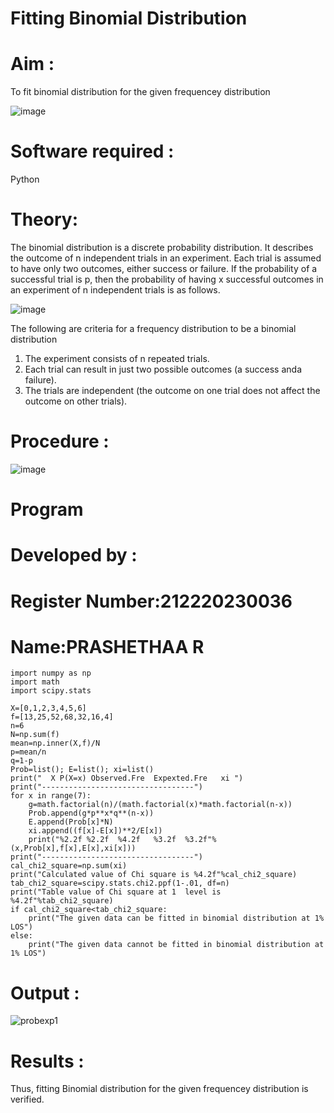 # Fitting Binomial Distribution

# Aim : 

To fit binomial distribution for the given frequencey distribution

![image](https://user-images.githubusercontent.com/104613195/165903525-d4a642fc-ae42-476c-842f-bec7f72987c8.png)

# Software required :  

Python

# Theory:

The binomial distribution is a discrete probability distribution. It describes the outcome of n independent trials in an experiment. Each trial is assumed to have only two outcomes, either success or failure. If the probability of a successful trial is p, then the probability of having x successful outcomes in an experiment of n independent trials is as follows.

![image](https://user-images.githubusercontent.com/104613195/165905146-30e5b86e-4159-41a3-aa6d-885204c2e36a.png)

The following are criteria for a frequency distribution to be a binomial distribution
1. The experiment consists of n repeated trials.
2. Each trial can result in just two possible outcomes (a success anda failure).
3. The trials are independent (the outcome on one trial does not affect the outcome on other trials).
 
# Procedure :

![image](https://user-images.githubusercontent.com/104613195/166250867-46571ef5-f77b-4658-86ce-1c60c52fdfb1.png)

# Program
# Developed by : 
# Register Number:212220230036
# Name:PRASHETHAA R
```
import numpy as np
import math
import scipy.stats

X=[0,1,2,3,4,5,6]
f=[13,25,52,68,32,16,4]
n=6
N=np.sum(f)
mean=np.inner(X,f)/N
p=mean/n
q=1-p
Prob=list(); E=list(); xi=list()
print("  X P(X=x) Observed.Fre  Expexted.Fre   xi ")
print("----------------------------------")
for x in range(7):
    g=math.factorial(n)/(math.factorial(x)*math.factorial(n-x))
    Prob.append(g*p**x*q**(n-x))
    E.append(Prob[x]*N)
    xi.append((f[x]-E[x])**2/E[x])
    print("%2.2f %2.2f  %4.2f   %3.2f  %3.2f"%(x,Prob[x],f[x],E[x],xi[x]))
print("----------------------------------")
cal_chi2_square=np.sum(xi)
print("Calculated value of Chi square is %4.2f"%cal_chi2_square)
tab_chi2_square=scipy.stats.chi2.ppf(1-.01, df=n)
print("Table value of Chi square at 1  level is %4.2f"%tab_chi2_square)
if cal_chi2_square<tab_chi2_square:
    print("The given data can be fitted in binomial distribution at 1% LOS")
else:
    print("The given data cannot be fitted in binomial distribution at 1% LOS")
```
# Output :
![probexp1](https://user-images.githubusercontent.com/75234942/167263572-685b3992-3f90-4ba0-9201-6e3f89aa167a.png)

# Results : 
Thus, fitting Binomial distribution for the given frequencey distribution is verified.
